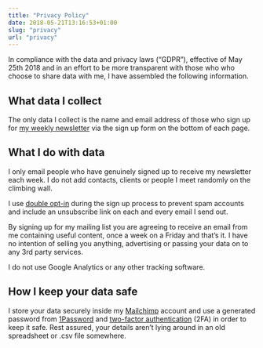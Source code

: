 ```yaml
---
title: "Privacy Policy"
date: 2018-05-21T13:16:53+01:00
slug: "privacy"
url: "privacy"
---
```


In compliance with the data and privacy laws (“GDPR”), effective of May 25th 2018 and in an effort to be more transparent with those who who choose to share data with me, I have assembled the following information.


## What data I collect

The only data I collect is the name and email address of those who sign up for [my weekly newsletter](/newsletter/) via the sign up form on the bottom of each page.

## What I do with data

 I only email people who have genuinely signed up to receive my newsletter each week. I do not add contacts, clients or people I meet randomly on the climbing wall.

 I use [double opt-in](https://kb.mailchimp.com/lists/signup-forms/single-opt-in-vs.-double-opt-in) during the sign up process to prevent spam accounts and include an unsubscribe link on each and every email I send out.

By signing up for my mailing list you are agreeing to receive an email from me containing useful content, once a week on a Friday and that’s it. I have no intention of selling you anything, advertising or passing your data on to any 3rd party services.

I do not use Google Analytics or any other tracking software.

## How I keep your data safe

I store your data securely inside my [Mailchimp](https://mailchimp.com/features/landing-pages/) account and use a generated password from [1Password](https://1password.com/) and [two-factor authentication](https://en.wikipedia.org/wiki/Multi-factor_authentication) (2FA) in order to keep it safe. Rest assured, your details aren’t lying around in an old spreadsheet or .csv file somewhere.
